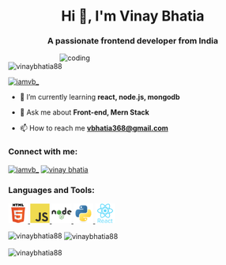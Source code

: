 <h1 align="center">Hi 👋, I'm Vinay Bhatia</h1>
<h3 align="center">A passionate frontend developer from India</h3>
<img align="right" alt="coding" width="400" src="https://user-images.githubusercontent.com/55389276/140866485-8fb1c876-9a8f-4d6a-98dc-08c4981eaf70.gif">

<p align="left"> <img src="https://komarev.com/ghpvc/?username=vinaybhatia88&label=Profile%20views&color=0e75b6&style=flat" alt="vinaybhatia88" /> </p>

<p align="left"> <a href="https://twitter.com/iamvb_" target="blank"><img src="https://img.shields.io/twitter/follow/iamvb_?logo=twitter&style=for-the-badge" alt="iamvb_" /></a> </p>

- 🌱 I’m currently learning **react, node.js, mongodb**

- 💬 Ask me about **Front-end, Mern Stack**

- 📫 How to reach me **vbhatia368@gmail.com**

<h3 align="left">Connect with me:</h3>
<p align="left">
<a href="https://twitter.com/iamvb_" target="blank"><img align="center" src="https://raw.githubusercontent.com/rahuldkjain/github-profile-readme-generator/master/src/images/icons/Social/twitter.svg" alt="iamvb_" height="30" width="40" /></a>
<a href="https://linkedin.com/in/vinay bhatia" target="blank"><img align="center" src="https://raw.githubusercontent.com/rahuldkjain/github-profile-readme-generator/master/src/images/icons/Social/linked-in-alt.svg" alt="vinay bhatia" height="30" width="40" /></a>
</p>

<h3 align="left">Languages and Tools:</h3>
<p align="left"> <a href="https://www.w3.org/html/" target="_blank" rel="noreferrer"> <img src="https://raw.githubusercontent.com/devicons/devicon/master/icons/html5/html5-original-wordmark.svg" alt="html5" width="40" height="40"/> </a> <a href="https://developer.mozilla.org/en-US/docs/Web/JavaScript" target="_blank" rel="noreferrer"> <img src="https://raw.githubusercontent.com/devicons/devicon/master/icons/javascript/javascript-original.svg" alt="javascript" width="40" height="40"/> </a> <a href="https://nodejs.org" target="_blank" rel="noreferrer"> <img src="https://raw.githubusercontent.com/devicons/devicon/master/icons/nodejs/nodejs-original-wordmark.svg" alt="nodejs" width="40" height="40"/> </a> <a href="https://www.python.org" target="_blank" rel="noreferrer"> <img src="https://raw.githubusercontent.com/devicons/devicon/master/icons/python/python-original.svg" alt="python" width="40" height="40"/> </a> <a href="https://reactjs.org/" target="_blank" rel="noreferrer"> <img src="https://raw.githubusercontent.com/devicons/devicon/master/icons/react/react-original-wordmark.svg" alt="react" width="40" height="40"/> </a> </p>

<p><img align="left" src="https://github-readme-stats.vercel.app/api/top-langs?username=vinaybhatia88&show_icons=true&locale=en&layout=compact" alt="vinaybhatia88" /></p>

<p>&nbsp;<img align="center" src="https://github-readme-stats.vercel.app/api?username=vinaybhatia88&show_icons=true&locale=en" alt="vinaybhatia88" /></p>

<p><img align="center" src="https://github-readme-streak-stats.herokuapp.com/?user=vinaybhatia88&" alt="vinaybhatia88" /></p>

